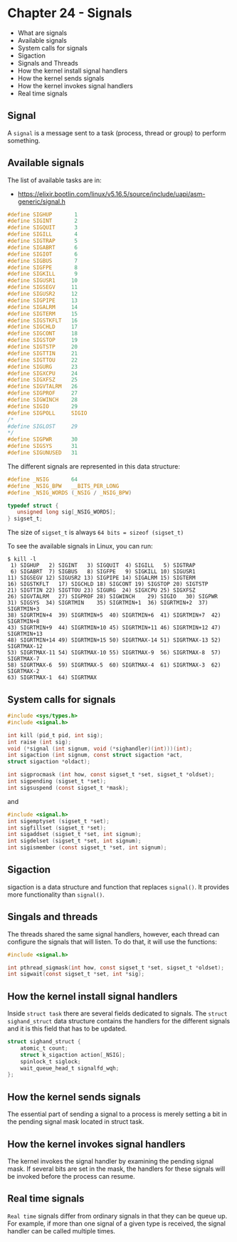 
# Chapter 24 - Signals


- What are signals
- Available signals
- System calls for signals
- Sigaction
- Signals and Threads
- How the kernel install signal handlers
- How the kernel sends signals
- How the kernel invokes signal handlers
- Real time signals


## Signal

A `signal` is a message sent to a task (process, thread or group) to perform
something.


## Available signals

The list of available tasks are in:

- https://elixir.bootlin.com/linux/v5.16.5/source/include/uapi/asm-generic/signal.h


```c
#define SIGHUP		 1
#define SIGINT		 2
#define SIGQUIT		 3
#define SIGILL		 4
#define SIGTRAP		 5
#define SIGABRT		 6
#define SIGIOT		 6
#define SIGBUS		 7
#define SIGFPE		 8
#define SIGKILL		 9
#define SIGUSR1		10
#define SIGSEGV		11
#define SIGUSR2		12
#define SIGPIPE		13
#define SIGALRM		14
#define SIGTERM		15
#define SIGSTKFLT	16
#define SIGCHLD		17
#define SIGCONT		18
#define SIGSTOP		19
#define SIGTSTP		20
#define SIGTTIN		21
#define SIGTTOU		22
#define SIGURG		23
#define SIGXCPU		24
#define SIGXFSZ		25
#define SIGVTALRM	26
#define SIGPROF		27
#define SIGWINCH	28
#define SIGIO		29
#define SIGPOLL		SIGIO
/*
#define SIGLOST		29
*/
#define SIGPWR		30
#define SIGSYS		31
#define	SIGUNUSED	31

```

The different signals are represented in this data structure:


```c
#define _NSIG		64
#define _NSIG_BPW	__BITS_PER_LONG
#define _NSIG_WORDS	(_NSIG / _NSIG_BPW)

typedef struct {
   unsigned long sig[_NSIG_WORDS];
} sigset_t;
```

The size of `sigset_t` is always `64 bits = sizeof (sigset_t)`


To see the available signals in Linux, you can run:

```shell
$ kill -l
 1) SIGHUP	 2) SIGINT	 3) SIGQUIT	 4) SIGILL	 5) SIGTRAP
 6) SIGABRT	 7) SIGBUS	 8) SIGFPE	 9) SIGKILL	10) SIGUSR1
11) SIGSEGV	12) SIGUSR2	13) SIGPIPE	14) SIGALRM	15) SIGTERM
16) SIGSTKFLT	17) SIGCHLD	18) SIGCONT	19) SIGSTOP	20) SIGTSTP
21) SIGTTIN	22) SIGTTOU	23) SIGURG	24) SIGXCPU	25) SIGXFSZ
26) SIGVTALRM	27) SIGPROF	28) SIGWINCH	29) SIGIO	30) SIGPWR
31) SIGSYS	34) SIGRTMIN	35) SIGRTMIN+1	36) SIGRTMIN+2	37) SIGRTMIN+3
38) SIGRTMIN+4	39) SIGRTMIN+5	40) SIGRTMIN+6	41) SIGRTMIN+7	42) SIGRTMIN+8
43) SIGRTMIN+9	44) SIGRTMIN+10	45) SIGRTMIN+11	46) SIGRTMIN+12	47) SIGRTMIN+13
48) SIGRTMIN+14	49) SIGRTMIN+15	50) SIGRTMAX-14	51) SIGRTMAX-13	52) SIGRTMAX-12
53) SIGRTMAX-11	54) SIGRTMAX-10	55) SIGRTMAX-9	56) SIGRTMAX-8	57) SIGRTMAX-7
58) SIGRTMAX-6	59) SIGRTMAX-5	60) SIGRTMAX-4	61) SIGRTMAX-3	62) SIGRTMAX-2
63) SIGRTMAX-1	64) SIGRTMAX
```

## System calls for signals

```c
#include <sys/types.h>
#include <signal.h>

int kill (pid_t pid, int sig);
int raise (int sig);
void (*signal (int signum, void (*sighandler)(int)))(int);
int sigaction (int signum, const struct sigaction *act,
struct sigaction *oldact);

int sigprocmask (int how, const sigset_t *set, sigset_t *oldset);
int sigpending (sigset_t *set);
int sigsuspend (const sigset_t *mask);
```

and

```c
#include <signal.h>
int sigemptyset (sigset_t *set);
int sigfillset (sigset_t *set);
int sigaddset (sigset_t *set, int signum);
int sigdelset (sigset_t *set, int signum);
int sigismember (const sigset_t *set, int signum);
```

## Sigaction

sigaction is a data structure and function that replaces `signal()`. It provides
more functionality than `signal()`.

## Singals and threads

The threads shared the same signal handlers, however, each thread can configure
the signals that will listen. To do that, it will use the functions:

```c
#include <signal.h>

int pthread_sigmask(int how, const sigset_t *set, sigset_t *oldset);
int sigwait(const sigset_t *set, int *sig);
```

## How the kernel install signal handlers

Inside `struct task` there are several fields dedicated to signals. The
`struct sighand_struct` data structure contains the handlers for the different
signals and it is this field that has to be updated.


```c
struct sighand_struct {
    atomic_t count;
    struct k_sigaction action[_NSIG];
    spinlock_t siglock;
    wait_queue_head_t signalfd_wqh;
};
```

## How the kernel sends signals

The essential part of sending a signal to a process is merely setting a bit
in the pending signal mask located in struct task.


## How the kernel invokes signal handlers

The kernel invokes the signal handler by examining the pending signal mask. If
several bits are set in the mask, the handlers for these signals will be invoked
before the process can resume.


## Real time signals

`Real time` signals differ from ordinary signals in that they can be queue up.
For example, if more than one signal of a given type is received, the signal
handler can be called multiple times.

